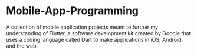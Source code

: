 # Mobile-App-Programming
 A collection of mobile application projects meant to further my understanding of Flutter, a software development kit created by Google that uses a coding language called Dart to make applications in iOS, Android, and the web.
